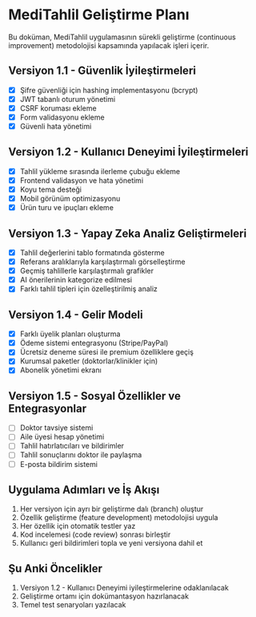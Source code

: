 # MediTahlil Geliştirme Planı

Bu doküman, MediTahlil uygulamasının sürekli geliştirme (continuous improvement) metodolojisi kapsamında yapılacak işleri içerir.

## Versiyon 1.1 - Güvenlik İyileştirmeleri

- [x] Şifre güvenliği için hashing implementasyonu (bcrypt)
- [x] JWT tabanlı oturum yönetimi 
- [x] CSRF koruması ekleme
- [x] Form validasyonu ekleme
- [x] Güvenli hata yönetimi

## Versiyon 1.2 - Kullanıcı Deneyimi İyileştirmeleri

- [x] Tahlil yükleme sırasında ilerleme çubuğu ekleme
- [x] Frontend validasyon ve hata yönetimi
- [x] Koyu tema desteği
- [x] Mobil görünüm optimizasyonu
- [x] Ürün turu ve ipuçları ekleme

## Versiyon 1.3 - Yapay Zeka Analiz Geliştirmeleri

- [x] Tahlil değerlerini tablo formatında gösterme
- [x] Referans aralıklarıyla karşılaştırmalı görselleştirme
- [x] Geçmiş tahlillerle karşılaştırmalı grafikler
- [x] AI önerilerinin kategorize edilmesi
- [x] Farklı tahlil tipleri için özelleştirilmiş analiz

## Versiyon 1.4 - Gelir Modeli

- [x] Farklı üyelik planları oluşturma
- [x] Ödeme sistemi entegrasyonu (Stripe/PayPal)
- [x] Ücretsiz deneme süresi ile premium özelliklere geçiş
- [x] Kurumsal paketler (doktorlar/klinikler için)
- [x] Abonelik yönetimi ekranı

## Versiyon 1.5 - Sosyal Özellikler ve Entegrasyonlar

- [ ] Doktor tavsiye sistemi
- [ ] Aile üyesi hesap yönetimi
- [ ] Tahlil hatırlatıcıları ve bildirimler
- [ ] Tahlil sonuçlarını doktor ile paylaşma
- [ ] E-posta bildirim sistemi

## Uygulama Adımları ve İş Akışı

1. Her versiyon için ayrı bir geliştirme dalı (branch) oluştur
2. Özellik geliştirme (feature development) metodolojisi uygula
3. Her özellik için otomatik testler yaz
4. Kod incelemesi (code review) sonrası birleştir
5. Kullanıcı geri bildirimleri topla ve yeni versiyona dahil et

## Şu Anki Öncelikler

1. Versiyon 1.2 - Kullanıcı Deneyimi iyileştirmelerine odaklanılacak
2. Geliştirme ortamı için dokümantasyon hazırlanacak
3. Temel test senaryoları yazılacak